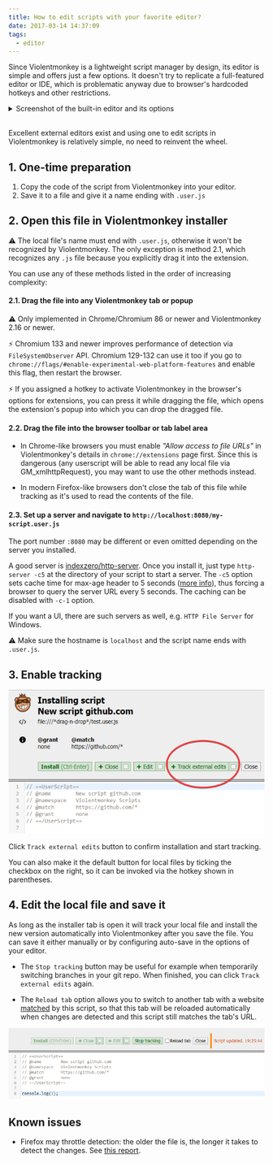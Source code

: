 ```yaml
---
title: How to edit scripts with your favorite editor?
date: 2017-03-14 14:37:09
tags:
  - editor
---
```


Since Violentmonkey is a lightweight script manager by design, its editor is simple and offers just a few options. It doesn't try to replicate a full-featured editor or IDE, which is problematic anyway due to browser's hardcoded hotkeys and other restrictions.

<details>
<summary>Screenshot of the built-in editor and its options</summary>

![](editor-1.png)

Customization in the extension's settings:

![](editor-2.png)

</details>

<br/>

Excellent external editors exist and using one to edit scripts in Violentmonkey is relatively simple, no need to reinvent the wheel.

## 1. One-time preparation

1. Copy the code of the script from Violentmonkey into your editor.
2. Save it to a file and give it a name ending with `.user.js`

## 2. Open this file in Violentmonkey installer

⚠ The local file's name must end with `.user.js`, otherwise it won't be recognized by Violentmonkey. The only exception is method 2.1, which recognizes any `.js` file because you explicitly drag it into the extension.

You can use any of these methods listed in the order of increasing complexity:

#### 2.1. Drag the file into any Violentmonkey tab or popup

⚠ Only implemented in Chrome/Chromium 86 or newer and Violentmonkey 2.16 or newer.

⚡ Chromium 133 and newer improves performance of detection via `FileSystemObserver` API. Chromium 129-132 can use it too if you go to `chrome://flags/#enable-experimental-web-platform-features` and enable this flag, then restart the browser.

⚡ If you assigned a hotkey to activate Violentmonkey in the browser's options for extensions, you can press it while dragging the file, which opens the extension's popup into which you can drop the dragged file.

#### 2.2. Drag the file into the browser toolbar or tab label area

  * In Chrome-like browsers you must enable *"Allow access to file URLs"* in Violentmonkey's details in `chrome://extensions` page first. Since this is dangerous (any userscript will be able to read any local file via GM_xmlhttpRequest), you may want to use the other methods instead.

  * In modern Firefox-like browsers don't close the tab of this file while tracking as it's used to read the contents of the file.

#### 2.3. Set up a server and navigate to `http://localhost:8080/my-script.user.js`

  The port number `:8080` may be different or even omitted depending on the server you installed.

  A good server is [indexzero/http-server](https://github.com/indexzero/http-server#readme). Once you install it, just type `http-server -c5` at the directory of your script to start a server. The `-c5` option sets cache time for max-age header to 5 seconds ([more info](https://github.com/violentmonkey/violentmonkey/issues/460#issuecomment-434335758)), thus forcing a browser to query the server URL every 5 seconds. The caching can be disabled with `-c-1` option.

  If you want a UI, there are such servers as well, e.g. `HTTP File Server` for Windows.

  ⚠ Make sure the hostname is `localhost` and the script name ends with `.user.js`.

## 3. Enable tracking

![](editor-3.png)

Click `Track external edits` button to confirm installation and start tracking.

You can also make it the default button for local files by ticking the checkbox on the right, so it can be invoked via the hotkey shown in parentheses.

## 4. Edit the local file and save it

As long as the installer tab is open it will track your local file and install the new version automatically into Violentmonkey after you save the file. You can save it either manually or by configuring auto-save in the options of your editor.

* The `Stop tracking` button may be useful for example when temporarily switching branches in your git repo. When finished, you can click `Track external edits` again.

* The `Reload tab` option allows you to switch to another tab with a website [matched](/api/matching/) by this script, so that this tab will be reloaded automatically when changes are detected and this script still matches the tab's URL.

![](editor-4.png)

Known issues
---

- Firefox may throttle detection: the older the file is, the longer it takes to detect the changes. See [this report](https://github.com/violentmonkey/violentmonkey/issues/460#issuecomment-434335758).
